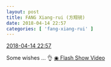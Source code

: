 ```yaml
---
layout: post
title: FANG Xiang-rui (方翔锐)
date: 2018-04-14 22:57
categories: [ 'fang-xiang-rui' ]
---
```


<div class="weibo-info">
  <a href="https://weibo.com/6117583008/Gc6iM89lU">2018-04-14 22:57</a>
</div>

Some wishes … :ok_hand: [◉ Flash Show Video](https://www.miaopai.com/show/HdkOwWc~DQ3TJOpHPVMBkCr4Yj~GGYic4hzr3A__.htm)
